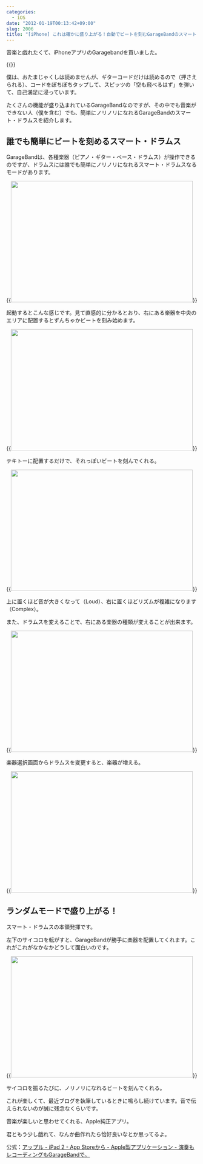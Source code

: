 ```yaml
---
categories:
  - iOS
date: "2012-01-19T00:13:42+09:00"
slug: 2006
title: "[iPhone] これは確かに盛り上がる！自動でビートを刻むGarageBandのスマート・ドラムス"
---
```


音楽と戯れたくて、iPhoneアプリのGaragebandを買いました。

{{<app id="408709785" title="GarageBand 1.1（￥450）" src="http://a1.mzstatic.com/us/r1000/107/Purple/1b/71/e5/mzl.rpdfmocf.100x100-75.png">}}

僕は、おたまじゃくしは読めませんが、ギターコードだけは読めるので（押さえられる）、コードをぽちぽちタップして、スピッツの「空も飛べるはず」を弾いて、自己満足に浸っています。

たくさんの機能が盛り込まれているGarageBandなのですが、その中でも音楽ができない人（僕を含む）でも、簡単にノリノリになれるGarageBandのスマート・ドラムスを紹介します。

## 誰でも簡単にビートを刻めるスマート・ドラムス

GarageBandは、各種楽器（ピアノ・ギター・ベース・ドラムス）が操作できるのですが、ドラムスには誰でも簡単にノリノリになれるスマート・ドラムスなるモードがあります。

{{<img alt="" src="/images/2012/01/2006_1.png" width="480" height="320">}}

起動するとこんな感じです。見て直感的に分かるとおり、右にある楽器を中央のエリアに配置するとずんちゃかビートを刻み始めます。

{{<img alt="" src="/images/2012/01/2006_2.png" width="480" height="320">}}

テキトーに配置するだけで、それっぽいビートを刻んでくれる。

{{<img alt="" src="/images/2012/01/2006_3.png" width="480" height="320">}}

上に置くほど音が大きくなって（Loud）、右に置くほどリズムが複雑になります（Complex）。

また、ドラムスを変えることで、右にある楽器の種類が変えることが出来ます。

{{<img alt="" src="/images/2012/01/2006_4.png" width="480" height="320">}}

楽器選択画面からドラムスを変更すると、楽器が増える。

{{<img alt="" src="/images/2012/01/2006_5.png" width="480" height="320">}}

## ランダムモードで盛り上がる！

スマート・ドラムスの本領発揮です。

左下のサイコロを転がすと、GarageBandが勝手に楽器を配置してくれます。これがこれがなかなかどうして面白いのです。

{{<img alt="" src="/images/2012/01/2006_6.png" width="480" height="320">}}

サイコロを振るたびに、ノリノリになれるビートを刻んでくれる。

これが楽しくて、最近ブログを執筆しているときに鳴らし続けています。音で伝えられないのが誠に残念なくらいです。

音楽が楽しいと思わせてくれる、Apple純正アプリ。

君ともう少し戯れて、なんか曲作れたら恰好良いなとか思ってるよ。

公式：[アップル - iPad 2 - App Storeから - Apple製アプリケーション - 演奏もレコーディングもGarageBandで。](http://www.apple.com/jp/ipad/from-the-app-store/apps-by-apple/garageband.html)
